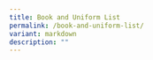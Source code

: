 ```yaml
---
title: Book and Uniform List
permalink: /book-and-uniform-list/
variant: markdown
description: ""
---
```


